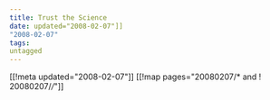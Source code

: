 ```yaml
---
title: Trust the Science
date: updated="2008-02-07"]]
"2008-02-07"
tags:
untagged
---
```

[[!meta updated="2008-02-07"]]
[[!map pages="20080207/* and ! 20080207/*/*"]]
